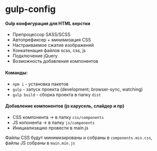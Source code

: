 # gulp-config

#### Gulp конфигурация для HTML верстки

* Препроцессор SASS/SCSS
* Автопрефиксер + минимизация CSS
* Настраиваемое сжатие изображений
* Конкатенация файлов scss, css, js
* Подключение jQuery
* Возможность добавления компонентов

#### Команды:
* `npm i` - установка пакетов
* `gulp` - запуск проекта (development; browser-sync, watching)
* `gulp build` - сборка проекта в папку `dist`

#### Добавление компонентов (js карусель, слайдер и пр)
* CSS компонента -> в папку `css/components`
* JS копонента -> в папку `js/components`
* Инициализацию провести в main.js

Файлы CSS будут минимизированы и собраны в `components.min.css`, файлы JS собраны в `main.min.js`
